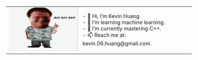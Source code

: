 <table>
    <tr>
        <td>
            <img src="https://github.com/kevin-06-huang/kevin-06-huang/blob/main/jurassic-park-ah.gif" alt="Jurassic Park GIF" width="220px" />
        </td>
        <td>
            - 👋 Hi, I’m Kevin Huang.<br>
            - 👀 I’m learning machine learning.<br>
            - 🌱 I’m currently mastering C++. <br>
            - 📫 Reach me at: kevin.06.huang@gmail.com.
        </td>
    </tr>
</table>
